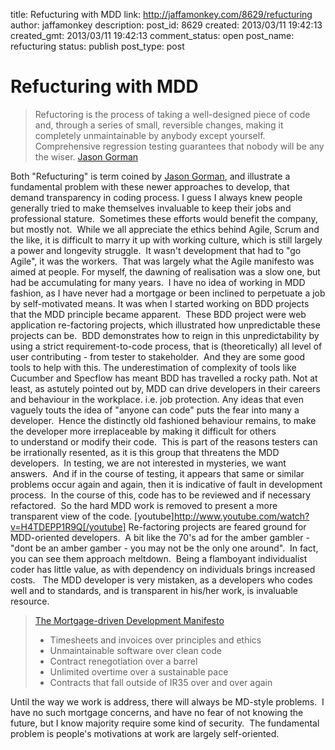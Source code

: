 title: Refucturing with MDD
link: http://jaffamonkey.com/8629/refucturing
author: jaffamonkey
description: 
post_id: 8629
created: 2013/03/11 19:42:13
created_gmt: 2013/03/11 19:42:13
comment_status: open
post_name: refucturing
status: publish
post_type: post

# Refucturing with MDD

> Refuctoring is the process of taking a well-designed piece of code and, through a series of small, reversible changes, making it completely unmaintainable by anybody except yourself. Comprehensive regression testing guarantees that nobody will be any the wiser. [Jason Gorman](http://www.waterfall2006.com/gorman.html)

Both "Refucturing" is term coined by [Jason Gorman](http://www.waterfall2006.com/gorman.html), and illustrate a fundamental problem with these newer approaches to develop, that demand transparency in coding process. I guess I always knew people generally tried to make themselves invaluable to keep their jobs and professional stature.  Sometimes these efforts would benefit the company, but mostly not.  While we all appreciate the ethics behind Agile, Scrum and the like, it is difficult to marry it up with working culture, which is still largely a power and longevity struggle.  It wasn't development that had to "go Agile", it was the workers.  That was largely what the Agile manifesto was aimed at people. For myself, the dawning of realisation was a slow one, but had be accumulating for many years.  I have no idea of working in MDD fashion, as I have never had a mortgage or been inclined to perpetuate a job by self-motivated means. It was when I started working on BDD projects that the MDD principle became apparent.  These BDD project were web application re-factoring projects, which illustrated how unpredictable these projects can be.  BDD demonstrates how to reign in this unpredictability by using a strict requirement-to-code process, that is (theoretically) all level of user contributing - from tester to stakeholder.  And they are some good tools to help with this. The underestimation of complexity of tools like Cucumber and Specflow has meant BDD has travelled a rocky path. Not at least, as astutely pointed out by, MDD can drive developers in their careers and behaviour in the workplace. i.e. job protection. Any ideas that even vaguely touts the idea of "anyone can code" puts the fear into many a developer.  Hence the distinctly old fashioned behaviour remains, to make the developer more irreplaceable by making it difficult for others to understand or modify their code.  This is part of the reasons testers can be irrationally resented, as it is this group that threatens the MDD developers.  In testing, we are not interested in mysteries, we want answers.  And if in the course of testing, it appears that same or similar problems occur again and again, then it is indicative of fault in development process.  In the course of this, code has to be reviewed and if necessary refactored.  So the hard MDD work is removed to present a more transparent view of the code. [youtube]http://www.youtube.com/watch?v=H4TDEPP1R9Q[/youtube] Re-factoring projects are feared ground for MDD-oriented developers.  A bit like the 70's ad for the amber gambler - "dont be an amber gamber - you may not be the only one around".  In fact, you can see them approach meltdown.  Being a flamboyant individualist coder has little value, as with dependency on individuals brings increased costs.   The MDD developer is very mistaken, as a developers who codes well and to standards, and is transparent in his/her work, is invaluable resource. 

> [The Mortgage-driven Development Manifesto](http://refuctoring.wordpress.com/2011/01/13/the-mortgage-driven-development-manifesto/)
> 
>   * Timesheets and invoices over principles and ethics
>   * Unmaintainable software over clean code
>   * Contract renegotiation over a barrel
>   * Unlimited overtime over a sustainable pace
>   * Contracts that fall outside of IR35 over and over again

Until the way we work is address, there will always be MD-style problems.  I have no such mortgage concerns, and have no fear of not knowing the future, but I know majority require some kind of security.  The fundamental problem is people's motivations at work are largely self-oriented.